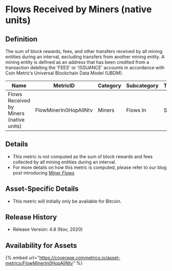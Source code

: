 # Flows Received by Miners (native units)

## Definition

The sum of block rewards, fees, and other transfers received by all mining entities during an interval, excluding transfers from another mining entity. A mining entity is defined as an address that has been credited from a transaction debiting the 'FEES' or 'ISSUANCE' accounts in accordance with Coin Metric’s Universal Blockchain Data Model (UBDM).

| Name                                    | MetricID              | Category | Subcategory | Type | Unit         | Interval |
| --------------------------------------- | --------------------- | -------- | ----------- | ---- | ------------ | -------- |
| Flows Received by Miners (native units) | FlowMinerIn0HopAllNtv | Miners   | Flows In    | Sum  | Native units | 1 day    |

## Details

* This metric is not computed as the sum of block rewards and fees collected by all mining entities during an interval.
* For more details on how this metric is computed, please refer to our blog post introducing [Miner Flows](https://coinmetrics.substack.com/p/coin-metrics-state-of-the-network-3e2)

## Asset-Specific Details

* This metric will initially only be available for Bitcoin.

## Release History

* Release Version: 4.8 (Nov, 2020)

## Availability for Assets

{% embed url="https://coverage.coinmetrics.io/asset-metrics/FlowMinerIn0HopAllNtv" %}

